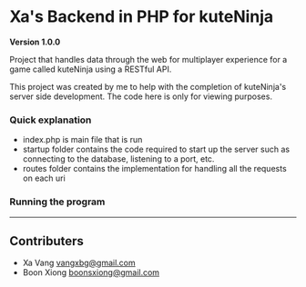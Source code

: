 # Xa's Backend in PHP for kuteNinja

**Version 1.0.0**

Project that handles data through the web for multiplayer experience for a game called kuteNinja using a RESTful API.

This project was created by me to help with the completion of kuteNinja's server side development.  The code here is only for viewing purposes.

### Quick explanation

* index.php is main file that is run
* startup folder contains the code required to start up the server such as connecting to the database, listening to a port, etc.
* routes folder contains the implementation for handling all the requests on each uri

### Running the program

---

## Contributers

- Xa Vang <vangxbg@gmail.com>
- Boon Xiong <boonsxiong@gmail.com>